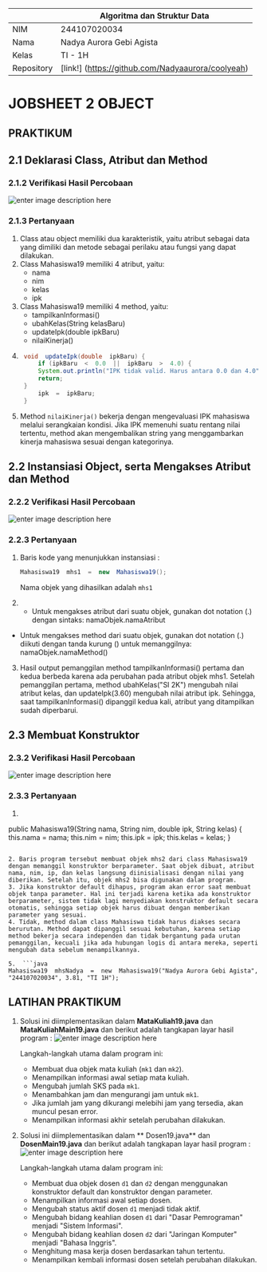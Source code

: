 
|  | Algoritma dan Struktur Data |
|--|--|
|NIM  | 244107020034  |
|Nama | Nadya Aurora Gebi Agista |
|Kelas | TI - 1H |
|Repository| [link!] (https://github.com/Nadyaaurora/coolyeah)

# JOBSHEET 2 OBJECT

## PRAKTIKUM
## 2.1 Deklarasi Class, Atribut dan Method
### 2.1.2 Verifikasi Hasil Percobaan
![enter image description here](https://i.ibb.co.com/tPDZ5Vv9/Screenshot-2025-02-26-161938.png)

### 2.1.3 Pertanyaan
1. Class atau object memiliki dua karakteristik, yaitu atribut sebagai data yang dimiliki dan metode sebagai perilaku atau fungsi yang dapat dilakukan.
2. Class Mahasiswa19 memiliki 4 atribut, yaitu:
	- nama
	- nim
	- kelas
	- ipk
3. Class Mahasiswa19 memiliki 4 method, yaitu:
	- tampilkanInformasi()
	- ubahKelas(String kelasBaru)
	- updateIpk(double ipkBaru)
	- nilaiKinerja()
4. ```java
	void  updateIpk(double  ipkBaru) {
		if (ipkBaru  <  0.0  ||  ipkBaru  >  4.0) {
		System.out.println("IPK tidak valid. Harus antara 0.0 dan 4.0");
		return;
	}
		ipk  =  ipkBaru;
	}
	```
5. Method `nilaiKinerja()` bekerja dengan mengevaluasi IPK mahasiswa melalui serangkaian kondisi. Jika IPK memenuhi suatu rentang nilai tertentu, method akan mengembalikan string yang menggambarkan kinerja mahasiswa sesuai dengan kategorinya.

## 2.2 Instansiasi Object, serta Mengakses Atribut dan Method
### 2.2.2 Verifikasi Hasil Percobaan
![enter image description here](https://i.ibb.co.com/jvThr9xw/Screenshot-2025-02-26-172436.png)
### 2.2.3 Pertanyaan
1. Baris kode yang menunjukkan instansiasi :
    ```java
    Mahasiswa19  mhs1  =  new  Mahasiswa19();
    ```
    Nama objek yang dihasilkan adalah `mhs1`

2.  - Untuk mengakses atribut dari suatu objek, gunakan dot notation (.) dengan sintaks: namaObjek.namaAtribut
- Untuk mengakses method dari suatu objek, gunakan dot notation (.) diikuti dengan tanda kurung () untuk memanggilnya: namaObjek.namaMethod()
3. Hasil output pemanggilan method tampilkanInformasi() pertama dan kedua berbeda karena ada perubahan pada atribut objek mhs1.
Setelah pemanggilan pertama, method ubahKelas("SI 2K") mengubah nilai atribut kelas, dan updateIpk(3.60) mengubah nilai atribut ipk. Sehingga, saat tampilkanInformasi() dipanggil kedua kali, atribut yang ditampilkan sudah diperbarui.

## 2.3 Membuat Konstruktor
### 2.3.2 Verifikasi Hasil Percobaan
![enter image description here](https://i.ibb.co.com/9k1PNZ9h/Screenshot-2025-02-26-190927.png)

### 2.3.3 Pertanyaan
1. ```java
public  Mahasiswa19(String  nama, String  nim, double  ipk, String  kelas) {
this.nama  =  nama;
this.nim  =  nim;
this.ipk  =  ipk;
this.kelas  =  kelas;
}
```

2. Baris program tersebut membuat objek mhs2 dari class Mahasiswa19 dengan memanggil konstruktor berparameter. Saat objek dibuat, atribut nama, nim, ip, dan kelas langsung diinisialisasi dengan nilai yang diberikan. Setelah itu, objek mhs2 bisa digunakan dalam program.
3. Jika konstruktor default dihapus, program akan error saat membuat objek tanpa parameter. Hal ini terjadi karena ketika ada konstruktor berparameter, sistem tidak lagi menyediakan konstruktor default secara otomatis, sehingga setiap objek harus dibuat dengan memberikan parameter yang sesuai.
4. Tidak, method dalam class Mahasiswa tidak harus diakses secara berurutan. Method dapat dipanggil sesuai kebutuhan, karena setiap method bekerja secara independen dan tidak bergantung pada urutan pemanggilan, kecuali jika ada hubungan logis di antara mereka, seperti mengubah data sebelum menampilkannya.

5.  ```java
Mahasiswa19  mhsNadya  =  new  Mahasiswa19("Nadya Aurora Gebi Agista", "244107020034", 3.81, "TI 1H");
```

## LATIHAN PRAKTIKUM
1. Solusi ini diimplementasikan dalam **MataKuliah19.java** dan **MataKuliahMain19.java** dan berikut adalah tangkapan layar hasil program :
![enter image description here](https://i.postimg.cc/Hx7WJdx6/Screenshot-2025-02-27-225026.png)

    Langkah-langkah utama dalam program ini:
    -  Membuat dua objek mata kuliah (`mk1` dan `mk2`).
    -  Menampilkan informasi awal setiap mata kuliah.
    -  Mengubah jumlah SKS pada `mk1`.
    -  Menambahkan jam dan mengurangi jam untuk `mk1`.
    -  Jika jumlah jam yang dikurangi melebihi jam yang tersedia, akan muncul pesan error.
    -  Menampilkan informasi akhir setelah perubahan dilakukan.

2. Solusi ini diimplementasikan dalam **	Dosen19.java** dan **DosenMain19.java** dan berikut adalah tangkapan layar hasil program :
![enter image description here](https://i.postimg.cc/KcfvsZVg/Screenshot-2025-02-27-231850.png)

    Langkah-langkah utama dalam program ini:
    - Membuat dua objek dosen `d1` dan `d2` dengan menggunakan konstruktor default dan konstruktor dengan parameter.  
    -   Menampilkan informasi awal setiap dosen.    
    -   Mengubah status aktif dosen `d1` menjadi tidak aktif.
    -   Mengubah bidang keahlian dosen `d1` dari "Dasar Pemrograman" menjadi "Sistem Informasi".
    - Mengubah bidang keahlian dosen `d2` dari "Jaringan Komputer" menjadi "Bahasa Inggris".
    -   Menghitung masa kerja dosen berdasarkan tahun tertentu. 
    -   Menampilkan kembali informasi dosen setelah perubahan dilakukan.

